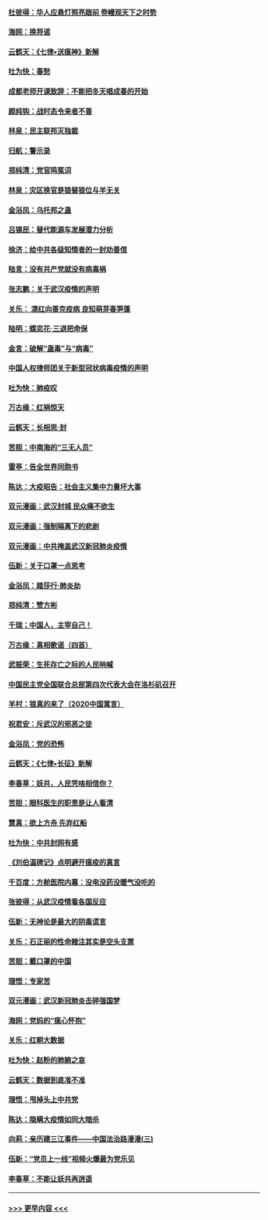 #### [杜彼得：华人应悬灯照亮跟前 卷幔观天下之时势](../pages/nsc993/n11874822.md?t=02172311) 
#### [海网：换将谣](../pages/nsc993/n11873712.md?t=02172311) 
#### [云鹤天：《七律▪送瘟神》新解](../pages/nsc993/n11873598.md?t=02172311) 
#### [吐为快：春愁](../pages/nsc993/n11872801.md?t=02172311) 
#### [成都老师开课致辞：不能把冬天唱成春的开始](../pages/nsc993/n11872653.md?t=02172311) 
#### [颜纯钩：战时态令来者不善](../pages/nsc993/n11872011.md?t=02172311) 
#### [林泉：民主联邦灭独裁](../pages/nsc993/n11870998.md?t=02172311) 
#### [归航：警示录](../pages/nsc993/n11870963.md?t=02172311) 
#### [郑纯清：党官鸣冤词](../pages/nsc993/n11870938.md?t=02172311) 
#### [林泉：灾区换官是狼替狼位与羊无关](../pages/nsc993/n11870896.md?t=02172311) 
#### [金浴凤：乌托邦之蛊](../pages/nsc993/n11870879.md?t=02172311) 
#### [吕锡民：替代能源车发展潜力分析](../pages/nsc993/n11870656.md?t=02172311) 
#### [徐济：给中共各级知情者的一封劝善信](../pages/nsc993/n11868561.md?t=02172311) 
#### [陆言：没有共产党就没有病毒祸](../pages/nsc993/n11868232.md?t=02172311) 
#### [张志鹏：关于武汉疫情的声明](../pages/nsc993/n11867182.md?t=02172311) 
#### [关乐： 漂红向善克疫病 良知萌芽春笋蓬](../pages/nsc993/n11865710.md?t=02172311) 
#### [陆明：蝶恋花‧三退把命保](../pages/nsc993/n11865673.md?t=02172311) 
#### [金言：破解“蛊毒”与“病毒”](../pages/nsc993/n11864103.md?t=02172311) 
#### [中国人权律师团关于新型冠状病毒疫情的声明](../pages/nsc993/n11864249.md?t=02172311) 
#### [吐为快：肺疫叹](../pages/nsc993/n11864027.md?t=02172311) 
#### [万古缘：红祸惊天](../pages/nsc993/n11864079.md?t=02172311) 
#### [云鹤天：长相思‧封](../pages/nsc993/n11864006.md?t=02172311) 
#### [苦胆：中南海的“三无人员”](../pages/nsc993/n11862997.md?t=02172311) 
#### [雷亭：告全世界同胞书](../pages/nsc993/n11862572.md?t=02172311) 
#### [陈达：大疫昭告：社会主义集中力量坏大事](../pages/nsc993/n11859419.md?t=02172311) 
#### [双元漫画：武汉封城 民众痛不欲生](../pages/nsc993/n11859287.md?t=02172311) 
#### [双元漫画：强制隔离下的悲剧](../pages/nsc993/n11859244.md?t=02172311) 
#### [双元漫画：中共掩盖武汉新冠肺炎疫情](../pages/nsc993/n11858249.md?t=02172311) 
#### [伍新：关于口罩一点思考](../pages/nsc993/n11859195.md?t=02172311) 
#### [金浴凤：踏莎行‧肺炎劫](../pages/nsc993/n11858227.md?t=02172311) 
#### [郑纯清：赞方彬](../pages/nsc993/n11856803.md?t=02172311) 
#### [千瑞；中国人，主宰自己！](../pages/nsc993/n11856793.md?t=02172311) 
#### [万古缘：真相歌谣（四首）](../pages/nsc993/n11856263.md?t=02172311) 
#### [武振荣：生死存亡之际的人民呐喊](../pages/nsc993/n11856256.md?t=02172311) 
#### [中国民主党全国联合总部第四次代表大会在洛杉矶召开](../pages/nsc993/n11856344.md?t=02172311) 
#### [羊村：狼真的来了（2020中国寓言）](../pages/nsc993/n11856229.md?t=02172311) 
#### [祝君安：斥武汉的邪恶之徒](../pages/nsc993/n11855861.md?t=02172311) 
#### [金浴凤：党的恐怖](../pages/nsc993/n11855849.md?t=02172311) 
#### [云鹤天：《七律▪长征》新解](../pages/nsc993/n11855479.md?t=02172311) 
#### [李春草：妖共，人民凭啥相信你？](../pages/nsc993/n11855196.md?t=02172311) 
#### [苦胆：眼科医生的职责是让人看清](../pages/nsc993/n11853840.md?t=02172311) 
#### [慧真：欲上方舟 先弃红船](../pages/nsc993/n11853483.md?t=02172311) 
#### [吐为快：中共封网有感](../pages/nsc993/n11852575.md?t=02172311) 
#### [《刘伯温碑记》点明避开瘟疫的真言](../pages/nsc993/n11852128.md?t=02172311) 
#### [千百度：方舱医院内幕：没电没药没暖气没吃的](../pages/nsc993/n11850211.md?t=02172311) 
#### [张彼得：从武汉疫情看各国反应](../pages/nsc993/n11850102.md?t=02172311) 
#### [伍新：无神论是最大的阴毒谎言](../pages/nsc993/n11846129.md?t=02172311) 
#### [关乐：石正丽的性命赌注其实是空头支票](../pages/nsc993/n11846109.md?t=02172311) 
#### [苦胆：戴口罩的中国](../pages/nsc993/n11845576.md?t=02172311) 
#### [理悟：专家苦](../pages/nsc993/n11845564.md?t=02172311) 
#### [双元漫画：武汉新冠肺炎击碎强国梦](../pages/nsc993/n11843320.md?t=02172311) 
#### [海网：党妈的“瘟心怀抱”](../pages/nsc993/n11840740.md?t=02172311) 
#### [关乐：红朝大数据](../pages/nsc993/n11840675.md?t=02172311) 
#### [吐为快：赵粉的肺腑之哀](../pages/nsc993/n11840618.md?t=02172311) 
#### [云鹤天：数据到底准不准](../pages/nsc993/n11840325.md?t=02172311) 
#### [理悟：甩掉头上中共党](../pages/nsc993/n11838826.md?t=02172311) 
#### [陈达：隐瞒大疫情如同大暗杀](../pages/nsc993/n11838771.md?t=02172311) 
#### [向莉：亲历建三江事件——中国法治路漫漫(三)](../pages/nsc993/n11831825.md?t=02172311) 
#### [伍新：“党员上一线”视频火爆最为党乐见](../pages/nsc993/n11838200.md?t=02172311) 
#### [李春草：不能让妖共再逍遥](../pages/nsc993/n11838102.md?t=02172311) 

----
#### [ >>> 更早内容 <<< ](../indexes/nsc993-earlier.md)
